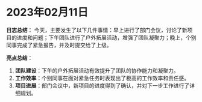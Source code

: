 # 2023年02月11日
**日志总结**：
今天，主要发生了以下几件事情：早上进行了部门会议，讨论了新项目的进度和问题；下午团队进行了户外拓展活动，增强了团队凝聚力；晚上，个别同事完成了紧急报告，并及时提交给了上级。

**亮点总结**：
1. **团队建设**：下午的户外拓展活动有效提升了团队的协作能力和凝聚力。
2. **工作效率**：个别同事在面对紧急任务时表现出了极高的工作效率和责任感。
3. **项目进展**：部门会议中，新项目的进度得到了确认，并对下一步工作进行了详细规划。
```
```
